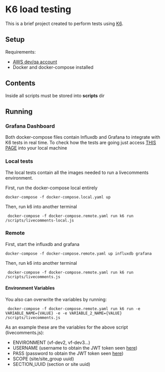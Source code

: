 # K6 load testing

This is a brief project created to perform tests using [K6](https://k6.io/).

## Setup

Requirements:
- [AWS dev/qa account](https://viafoura.atlassian.net/wiki/spaces/EK/pages/890896435/AWS) 
- Docker and docker-compose installed

## Contents

Inside all scripts must be stored into **scripts** dir

## Running

### Grafana Dashboard

Both docker-compose files contain Influxdb and Grafana to integrate with K6 tests in real time.
To check how the tests are going just access [THIS PAGE]( http://localhost:3000/d/k6/k6-load-testing-results) into your local machine

### Local tests

The local tests contain all the images needed to run a livecomments environment. 

First, run the docker-compose local entirely
```
docker-compose -f docker-compose.local.yaml up
```

Then, run k6 into another terminal
```
 docker-compose -f docker-compose.remote.yaml run k6 run /scripts/livecomments-local.js
```

### Remote

First, start the influxdb and grafana
```
docker-compose -f docker-compose.remote.yaml up influxdb grafana
```

Then, run k6 into another terminal
```
 docker-compose -f docker-compose.remote.yaml run k6 run /scripts/livecomments.js
```
#### Environment Variables
You also can overwrite the variables by running: 
```
 docker-compose -f docker-compose.remote.yaml run k6 run -e VARIABLE_NAME={VALUE} -e -e VARIABLE_2_NAME={VALUE}  /scripts/livecomments.js
```

As an example these are the variables for the above script (livecomments.js):

- ENVIRONMENT (vf-dev2, vf-dev3...)
- USERNAME (username to obtain the JWT token seen [here](https://documentation.viafoura.com/docs/make-api-call))
- PASS (password to obtain the JWT token seen [here](https://documentation.viafoura.com/docs/make-api-call))
- SCOPE (site/site_group uuid)
- SECTION_UUID (section or site uuid)
